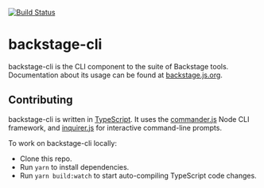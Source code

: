 [![Build Status](https://travis-ci.org/BackstageJS/backstage-cli.svg?branch=master)](https://travis-ci.org/BackstageJS/backstage-cli)

# backstage-cli

backstage-cli is the CLI component to the suite of Backstage tools. Documentation about its usage can be found at [backstage.js.org](https://backstage.js.org/).

## Contributing

backstage-cli is written in [TypeScript](http://www.typescriptlang.org/). It uses the [commander.js](https://github.com/tj/commander.js) Node CLI framework, and [inquirer.js](https://github.com/SBoudrias/Inquirer.js) for interactive command-line prompts.

To work on backstage-cli locally:

- Clone this repo.
- Run `yarn` to install dependencies.
- Run `yarn build:watch` to start auto-compiling TypeScript code changes.
